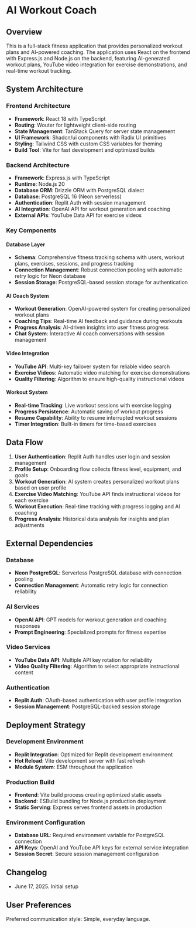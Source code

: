 # AI Workout Coach

## Overview

This is a full-stack fitness application that provides personalized workout plans and AI-powered coaching. The application uses React on the frontend with Express.js and Node.js on the backend, featuring AI-generated workout plans, YouTube video integration for exercise demonstrations, and real-time workout tracking.

## System Architecture

### Frontend Architecture
- **Framework**: React 18 with TypeScript
- **Routing**: Wouter for lightweight client-side routing
- **State Management**: TanStack Query for server state management
- **UI Framework**: Shadcn/ui components with Radix UI primitives
- **Styling**: Tailwind CSS with custom CSS variables for theming
- **Build Tool**: Vite for fast development and optimized builds

### Backend Architecture
- **Framework**: Express.js with TypeScript
- **Runtime**: Node.js 20
- **Database ORM**: Drizzle ORM with PostgreSQL dialect
- **Database**: PostgreSQL 16 (Neon serverless)
- **Authentication**: Replit Auth with session management
- **AI Integration**: OpenAI API for workout generation and coaching
- **External APIs**: YouTube Data API for exercise videos

### Key Components

#### Database Layer
- **Schema**: Comprehensive fitness tracking schema with users, workout plans, exercises, sessions, and progress tracking
- **Connection Management**: Robust connection pooling with automatic retry logic for Neon database
- **Session Storage**: PostgreSQL-based session storage for authentication

#### AI Coach System
- **Workout Generation**: OpenAI-powered system for creating personalized workout plans
- **Coaching Tips**: Real-time AI feedback and guidance during workouts
- **Progress Analysis**: AI-driven insights into user fitness progress
- **Chat System**: Interactive AI coach conversations with session management

#### Video Integration
- **YouTube API**: Multi-key failover system for reliable video search
- **Exercise Videos**: Automatic video matching for exercise demonstrations
- **Quality Filtering**: Algorithm to ensure high-quality instructional videos

#### Workout System
- **Real-time Tracking**: Live workout sessions with exercise logging
- **Progress Persistence**: Automatic saving of workout progress
- **Resume Capability**: Ability to resume interrupted workout sessions
- **Timer Integration**: Built-in timers for time-based exercises

## Data Flow

1. **User Authentication**: Replit Auth handles user login and session management
2. **Profile Setup**: Onboarding flow collects fitness level, equipment, and goals
3. **Workout Generation**: AI system creates personalized workout plans based on user profile
4. **Exercise Video Matching**: YouTube API finds instructional videos for each exercise
5. **Workout Execution**: Real-time tracking with progress logging and AI coaching
6. **Progress Analysis**: Historical data analysis for insights and plan adjustments

## External Dependencies

### Database
- **Neon PostgreSQL**: Serverless PostgreSQL database with connection pooling
- **Connection Management**: Automatic retry logic for connection reliability

### AI Services
- **OpenAI API**: GPT models for workout generation and coaching responses
- **Prompt Engineering**: Specialized prompts for fitness expertise

### Video Services
- **YouTube Data API**: Multiple API key rotation for reliability
- **Video Quality Filtering**: Algorithm to select appropriate instructional content

### Authentication
- **Replit Auth**: OAuth-based authentication with user profile integration
- **Session Management**: PostgreSQL-backed session storage

## Deployment Strategy

### Development Environment
- **Replit Integration**: Optimized for Replit development environment
- **Hot Reload**: Vite development server with fast refresh
- **Module System**: ESM throughout the application

### Production Build
- **Frontend**: Vite build process creating optimized static assets
- **Backend**: ESBuild bundling for Node.js production deployment
- **Static Serving**: Express serves frontend assets in production

### Environment Configuration
- **Database URL**: Required environment variable for PostgreSQL connection
- **API Keys**: OpenAI and YouTube API keys for external service integration
- **Session Secret**: Secure session management configuration

## Changelog
- June 17, 2025. Initial setup

## User Preferences

Preferred communication style: Simple, everyday language.